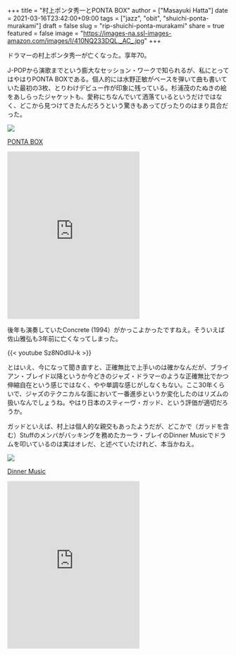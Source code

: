 +++
title = "村上ポンタ秀一とPONTA BOX"
author = ["Masayuki Hatta"]
date = 2021-03-16T23:42:00+09:00
tags = ["jazz", "obit", "shuichi-ponta-murakami"]
draft = false
slug = "rip-shuichi-ponta-murakami"
share = true
featured = false
image = "https://images-na.ssl-images-amazon.com/images/I/410NQ233DQL._AC_.jpg"
+++

ドラマーの村上ポンタ秀一が亡くなった。享年70。

J-POPから演歌までという膨大なセッション・ワークで知られるが、私にとってはやはりPONTA BOXである。個人的には水野正敏がベースを弾いて曲も書いていた最初の3枚、とりわけデビュー作が印象に残っている。杉浦茂のたぬきの絵をあしらったジャケットも、愛称にちなんでいて洒落ているというだけではなく、どこから見つけてきたんだろうという驚きもあってぴったりのはまり具合だった。

<p><a href="https://www.amazon.co.jp/PONTA-BOX/dp/B00004UWXM?__mk_ja_JP=%E3%82%AB%E3%82%BF%E3%82%AB%E3%83%8A&dchild=1&keywords=PONTA+BOX&qid=1615902623&sr=8-5&linkCode=li2&tag=myhumangetsme-22&linkId=8923e14315560d42522071bf7dfab534&language=ja_JP&ref_=as_li_ss_il" target="_blank" rel="nofollow"><img border="0" src="//ws-fe.amazon-adsystem.com/widgets/q?_encoding=UTF8&ASIN=B00004UWXM&Format= _SL500_&ID=AsinImage&MarketPlace=JP&ServiceVersion=20070822&WS=1&tag=myhumangetsme-22&language=ja_JP" ></a><img src="https://ir-jp.amazon-adsystem.com/e/ir?t=myhumangetsme-22&language=ja_JP&l=li2&o=9&a=B00004UWXM" width="1" height="1" border="0" alt="" style="border:none !important; margin:0px !important;" /></p> <p><a href="https://www.amazon.co.jp/PONTA-BOX/dp/B00004UWXM?__mk_ja_JP=%E3%82%AB%E3%82%BF%E3%82%AB%E3%83%8A&dchild=1&keywords=PONTA+BOX&qid=1615902623&sr=8-5&linkCode=li2&tag=myhumangetsme-22&linkId=8923e14315560d42522071bf7dfab534&language=ja_JP&ref_=as_li_ss_il" target="_blank" rel="nofollow">PONTA BOX</a></p>

<iframe src="https://open.spotify.com/embed/album/23p0KqUE0CnrgQeA6bBYGw" width="300" height="380" frameborder="0" allowtransparency="true" allow="encrypted-media"></iframe>

後年も演奏していたConcrete (1994）がかっこよかったですねえ。そういえば佐山雅弘も3年前に亡くなってしまった。

{{< youtube Sz8N0dlIJ-k >}}

とはいえ、今になって聞き直すと、正確無比で上手いのは確かなんだが、ブライアン・ブレイド以降というか今どきのジャズ・ドラマーのような正確無比でかつ伸縮自在という感じではなく、やや単調な感じがしなくもない。ここ30年くらいで、ジャズのテクニカルな面において一番進歩というか変化したのはリズムの扱いなんでしょうね。やはり日本のスティーヴ・ガッド、という評価が適切だろうか。

ガッドといえば、村上は個人的な親交もあったようだが、どこかで（ガッドを含む）Stuffのメンバがバッキングを務めたカーラ・ブレイのDinner Musicでドラムを叩いているのは実はオレだ、と述べていたけれど、本当かねえ。

<p><a href="https://www.amazon.co.jp/Dinner-Music-Carla-Bley/dp/B0000261N0?__mk_ja_JP=%E3%82%AB%E3%82%BF%E3%82%AB%E3%83%8A&dchild=1&keywords=Carla+Bley+Dinner+Music&qid=1615906769&sr=8-1&linkCode=li2&tag=myhumangetsme-22&linkId=a6b7c029687d257869625e84d1e25820&language=ja_JP&ref_=as_li_ss_il" target="_blank" rel="nofollow"><img border="0" src="//ws-fe.amazon-adsystem.com/widgets/q?_encoding=UTF8&ASIN=B0000261N0&Format= _SL500_&ID=AsinImage&MarketPlace=JP&ServiceVersion=20070822&WS=1&tag=myhumangetsme-22&language=ja_JP" ></a><img src="https://ir-jp.amazon-adsystem.com/e/ir?t=myhumangetsme-22&language=ja_JP&l=li2&o=9&a=B0000261N0" width="1" height="1" border="0" alt="" style="border:none !important; margin:0px !important;" /></p> <p><a href="https://www.amazon.co.jp/Dinner-Music-Carla-Bley/dp/B0000261N0?__mk_ja_JP=%E3%82%AB%E3%82%BF%E3%82%AB%E3%83%8A&dchild=1&keywords=Carla+Bley+Dinner+Music&qid=1615906769&sr=8-1&linkCode=li2&tag=myhumangetsme-22&linkId=a6b7c029687d257869625e84d1e25820&language=ja_JP&ref_=as_li_ss_il" target="_blank" rel="nofollow">Dinner Music</a></p>

<iframe src="https://open.spotify.com/embed/album/2mnNMjyJEwg3sosMz5IcwQ" width="300" height="380" frameborder="0" allowtransparency="true" allow="encrypted-media"></iframe>
